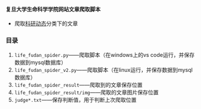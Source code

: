 #### 复旦大学生命科学学院网站文章爬取脚本
- 爬取[科研动态](http://life.fudan.edu.cn/data/list/kydt)分类下的文章


### 目录
1. `life_fudan_spider.py`——爬取脚本（在windows上的vs code运行，并保存数据到mysql数据库）
2. `life_fudan_spider_v2.py`——爬取脚本（在linux运行，并保存数据到mysql数据库）
3. `life_fudan_spider_result`——爬取到的文章保存位置
4. `life_fudan_spider_result/img`——爬取的文章图片保存位置
5. `judge*.txt`——保存判断值，用于判断上次爬取位置
